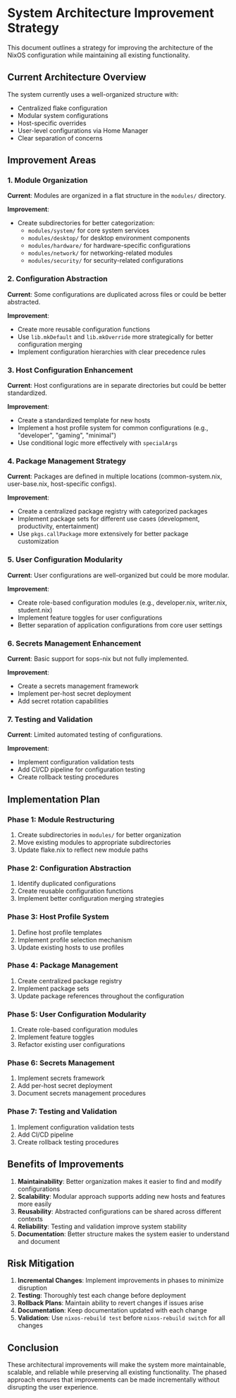 # System Architecture Improvement Strategy

This document outlines a strategy for improving the architecture of the NixOS configuration while maintaining all existing functionality.

## Current Architecture Overview

The system currently uses a well-organized structure with:
- Centralized flake configuration
- Modular system configurations
- Host-specific overrides
- User-level configurations via Home Manager
- Clear separation of concerns

## Improvement Areas

### 1. Module Organization

**Current**: Modules are organized in a flat structure in the `modules/` directory.

**Improvement**: 
- Create subdirectories for better categorization:
  - `modules/system/` for core system services
  - `modules/desktop/` for desktop environment components
  - `modules/hardware/` for hardware-specific configurations
  - `modules/network/` for networking-related modules
  - `modules/security/` for security-related configurations

### 2. Configuration Abstraction

**Current**: Some configurations are duplicated across files or could be better abstracted.

**Improvement**:
- Create more reusable configuration functions
- Use `lib.mkDefault` and `lib.mkOverride` more strategically for better configuration merging
- Implement configuration hierarchies with clear precedence rules

### 3. Host Configuration Enhancement

**Current**: Host configurations are in separate directories but could be better standardized.

**Improvement**:
- Create a standardized template for new hosts
- Implement a host profile system for common configurations (e.g., "developer", "gaming", "minimal")
- Use conditional logic more effectively with `specialArgs`

### 4. Package Management Strategy

**Current**: Packages are defined in multiple locations (common-system.nix, user-base.nix, host-specific configs).

**Improvement**:
- Create a centralized package registry with categorized packages
- Implement package sets for different use cases (development, productivity, entertainment)
- Use `pkgs.callPackage` more extensively for better package customization

### 5. User Configuration Modularity

**Current**: User configurations are well-organized but could be more modular.

**Improvement**:
- Create role-based configuration modules (e.g., developer.nix, writer.nix, student.nix)
- Implement feature toggles for user configurations
- Better separation of application configurations from core user settings

### 6. Secrets Management Enhancement

**Current**: Basic support for sops-nix but not fully implemented.

**Improvement**:
- Create a secrets management framework
- Implement per-host secret deployment
- Add secret rotation capabilities

### 7. Testing and Validation

**Current**: Limited automated testing of configurations.

**Improvement**:
- Implement configuration validation tests
- Add CI/CD pipeline for configuration testing
- Create rollback testing procedures

## Implementation Plan

### Phase 1: Module Restructuring
1. Create subdirectories in `modules/` for better organization
2. Move existing modules to appropriate subdirectories
3. Update flake.nix to reflect new module paths

### Phase 2: Configuration Abstraction
1. Identify duplicated configurations
2. Create reusable configuration functions
3. Implement better configuration merging strategies

### Phase 3: Host Profile System
1. Define host profile templates
2. Implement profile selection mechanism
3. Update existing hosts to use profiles

### Phase 4: Package Management
1. Create centralized package registry
2. Implement package sets
3. Update package references throughout the configuration

### Phase 5: User Configuration Modularity
1. Create role-based configuration modules
2. Implement feature toggles
3. Refactor existing user configurations

### Phase 6: Secrets Management
1. Implement secrets framework
2. Add per-host secret deployment
3. Document secrets management procedures

### Phase 7: Testing and Validation
1. Implement configuration validation tests
2. Add CI/CD pipeline
3. Create rollback testing procedures

## Benefits of Improvements

1. **Maintainability**: Better organization makes it easier to find and modify configurations
2. **Scalability**: Modular approach supports adding new hosts and features more easily
3. **Reusability**: Abstracted configurations can be shared across different contexts
4. **Reliability**: Testing and validation improve system stability
5. **Documentation**: Better structure makes the system easier to understand and document

## Risk Mitigation

1. **Incremental Changes**: Implement improvements in phases to minimize disruption
2. **Testing**: Thoroughly test each change before deployment
3. **Rollback Plans**: Maintain ability to revert changes if issues arise
4. **Documentation**: Keep documentation updated with each change
5. **Validation**: Use `nixos-rebuild test` before `nixos-rebuild switch` for all changes

## Conclusion

These architectural improvements will make the system more maintainable, scalable, and reliable while preserving all existing functionality. The phased approach ensures that improvements can be made incrementally without disrupting the user experience.